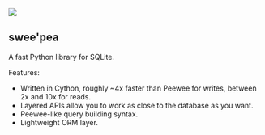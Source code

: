 ![](http://media.charlesleifer.com/blog/photos/Sweepea.png)

## swee'pea

A fast Python library for SQLite.

Features:

* Written in Cython, roughly ~4x faster than Peewee for writes, between 2x and 10x for reads.
* Layered APIs allow you to work as close to the database as you want.
* Peewee-like query building syntax.
* Lightweight ORM layer.
